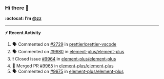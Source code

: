 ### Hi there 👋

**:octocat: I’m [@zz](https://github.com/holazz)**

---

**:zap: Recent Activity**

<!--START_SECTION:activity-->
1. 🗣 Commented on [#2729](https://github.com/prettier/prettier-vscode/issues/2729) in [prettier/prettier-vscode](https://github.com/prettier/prettier-vscode)
2. 🗣 Commented on [#9980](https://github.com/element-plus/element-plus/issues/9980) in [element-plus/element-plus](https://github.com/element-plus/element-plus)
3. ❗️ Closed issue [#9964](https://github.com/element-plus/element-plus/issues/9964) in [element-plus/element-plus](https://github.com/element-plus/element-plus)
4. 🎉 Merged PR [#9965](https://github.com/element-plus/element-plus/pull/9965) in [element-plus/element-plus](https://github.com/element-plus/element-plus)
5. 🗣 Commented on [#9975](https://github.com/element-plus/element-plus/issues/9975) in [element-plus/element-plus](https://github.com/element-plus/element-plus)
<!--END_SECTION:activity-->
